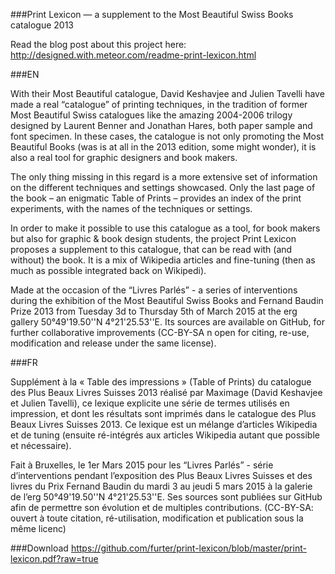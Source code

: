 ###Print Lexicon — a supplement to the Most Beautiful Swiss Books catalogue 2013

Read the blog post about this project here: http://designed.with.meteor.com/readme-print-lexicon.html

###EN

With their Most Beautiful catalogue, David Keshavjee and Julien Tavelli have made a real “catalogue” of printing techniques, in the tradition of former Most Beautiful Swiss catalogues like the amazing 2004-2006 trilogy designed by Laurent Benner and Jonathan Hares, both paper sample and font specimen. In these cases, the catalogue is not only promoting the Most Beautiful Books (was is at all in the 2013 edition, some might wonder), it is also a real tool for graphic designers and book makers.

The only thing missing in this regard is a more extensive set of information on the different techniques and settings showcased. Only the last page of the book – an enigmatic Table of Prints – provides an index of the print experiments, with the names of the techniques or settings.

In order to make it possible to use this catalogue as a tool, for book makers but also for graphic & book design students, the project Print Lexicon proposes a supplement to this catalogue, that can be read with (and without) the book. It is a mix of Wikipedia articles and fine-tuning (then as much as possible integrated back on Wikipedi).

Made at the occasion of the “Livres Parlés” - a series of interventions during the exhibition of the Most Beautiful Swiss Books and Fernand Baudin Prize 2013 from Tuesday 3d to Thursday 5th of March 2015 at the erg gallery 50°49'19.50''N 4°21'25.53''E. Its sources are available on GitHub, for further collaborative improvements (CC-BY-SA n open for citing, re-use, modification and release under the same license).

###FR

Supplément à la « Table des impressions » (Table of Prints) du catalogue des Plus Beaux Livres Suisses 2013 réalisé par Maximage (David Keshavjee et Julien Tavelli), ce lexique explicite une série de termes utilisés en impression, et dont les résultats sont imprimés dans le catalogue des Plus Beaux Livres Suisses 2013. Ce lexique est un mélange d’articles Wikipedia et de tuning (ensuite ré-intégrés aux articles Wikipedia autant que possible et nécessaire).

Fait à Bruxelles, le 1er Mars 2015 pour les “Livres Parlés” - série d’interventions pendant l’exposition des Plus Beaux Livres Suisses et des livres du Prix Fernand Baudin du mardi 3 au jeudi 5 mars 2015 à la galerie de l’erg 50°49'19.50''N 4°21'25.53''E. Ses sources sont publiées sur GitHub afin de permettre son évolution et de multiples contributions. (CC-BY-SA: ouvert à toute citation, ré-utilisation, modification et publication sous la même licenc)

###Download
https://github.com/furter/print-lexicon/blob/master/print-lexicon.pdf?raw=true

